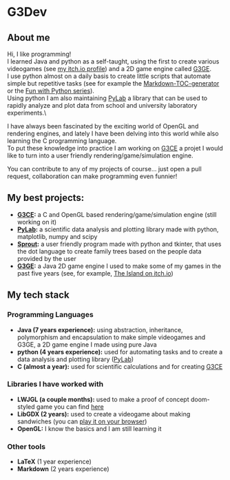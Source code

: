 # G3Dev
## About me
Hi, I like programming!\
I learned Java and python as a self-taught, using the first to create various videogames (see [my itch.io profile](https://g3dev.itch.io/)) and a 2D game engine called [G3GE](https://github.com/G3Dev-0/G3GE_2D).\
I use python almost on a daily basis to create little scripts that automate simple but repetitive tasks (see for example the [Markdown-TOC-generator](https://github.com/G3Dev-0/Markdown-TOC-Generator) or the [Fun with Python series](https://github.com/G3Dev-0/FunWithPython)).\
Using python I am also maintaining [PyLab](https://github.com/G3Dev-0/pylab) a library that can be used to rapidly analyze and plot data from school and university laboratory experiments.\

I have always been fascinated by the exciting world of OpenGL and rendering engines, and lately I have been delving into this world while also learning the C programming language.\
To put these knowledge into practice I am working on [G3CE](https://github.com/G3Dev-0/G3CE) a projet I would like to turn into a user friendly rendering/game/simulation engine.

You can contribute to any of my projects of course... just open a pull request, collaboration can make programming even funnier!

## My best projects:
+ **[G3CE](https://github.com/G3Dev-0/G3CE):** a C and OpenGL based rendering/game/simulation engine (still working on it)
+ **[PyLab](https://github.com/G3Dev-0/pylab):** a scientific data analysis and plotting library made with python, matplotlib, numpy and scipy
+ **[Sprout](https://github.com/G3Dev-0/Sprout):** a user friendly program made with python and tkinter, that uses the dot language to create family trees based on the people data provided by the user
+ **[G3GE](https://github.com/G3Dev-0/G3GE_2D):** a Java 2D game engine I used to make some of my games in the past five years (see, for example, [The Island on itch.io](https://g3dev.itch.io/the-island))

## My tech stack
### Programming Languages
+ **Java (7 years experience):** using abstraction, inheritance, polymorphism and encapsulation to make simple videogames and G3GE, a 2D game engine I made using pure Java
+ **python (4 years experience):** used for automating tasks and to create a data analysis and plotting library ([PyLab](https://github.com/G3Dev-0/pylab))
+ **C (almost a year):** used for scientific calculations and for creating [G3CE](https://github.com/G3Dev-0/G3CE)

### Libraries I have worked with
+ **LWJGL (a couple months):** used to make a proof of concept doom-styled game you can find [here](https://g3dev.itch.io/3d-opengl-game)
+ **LibGDX (2 years):** used to create a videogame about making sandwiches (you can [play it on your browser](https://g3dev.itch.io/sandwich-restaurant-simulator))
+ **OpenGL:** I know the basics and I am still learning it

### Other tools
+ **LaTeX** (1 year experience)
+ **Markdown** (2 years experience)
